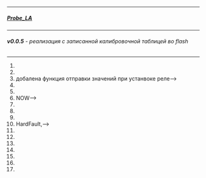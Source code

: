 ------
##### <u>Probe_LA</u>

---

###### **v0.0.5** - реализация с записанной калибровочной таблицей во flash

------



1. <!--~~BUG	: В цикле не прерывно идет установка цапов! Формируя цифровой шум.~~ DONE: убарно из цикла-->

2. <!--~~BUG	: Ошибка в работе цап. При переключение в m27 цап принимает значения, но не устанавливет их!~~ DONE: добавлена в библеотеку цап двоойна отправка команды, проблема устранена.-->

3. <!--~~BUG : set 4v-> set 5v -> M27 -> set 4v -> M12 -> set 6v (err:DAC не установил значения, но в ядре значения имеются!!!)~~ DONE: изза ошибки работы ЦАП --> добалена функция отправки значений при устанвоке реле-->

4. <!--~~BUG : Доработать алгоритм установки реле! м.б. добавить в функции реле установку ЦАП по обоим каналам?~~ DONE: Добавлено.-->
   <!--DONE: Добавить серийный номер в щуп-->

5. <!--DONE: Добавить калибровочную таблицу в проект через t.py формируется - необходимо заполнять значениями в logic_calibration_table.с-->

6. <!--DONE: получить значение V , Поиск по значению напряжения V значение в калибровочной таблице VDAC-->

   <!----> NOW-->

7. <!--FIXME:Запись в память не работает-->

8. <!--TODO: Реализовать прием калибровочной таблицы. 0xOA:Прием калибровочной таблицы 0x0Aoffset[data]-->

9. <!--TODO: Запись во флеш принятой новой калибровочной таблицы. [0x0D] data: 1B (0x00 - успешно; 0x01 - ошибка при записи)-->

10. <!--FIXME:Отправлять длину массива кратно 32b. не работает CRC --> HardFault,--> 

11. <!--TODO: Реализовать отправку CRC 1-4 таблицы 0x0B[CRC(1-4)]-->

12. <!--TODO: Установка цап реализованно только для канала A и режима m12. Нужно переписать с учетом режима работы. режим работы определяет какую таблицу использовать.-->	 

13. <!--TODO: Добавить управлением переполюсовкой платы калиброки. добавить пин  PA15 + команду в USB-->

14. <!--TODO: данная реализация плохо отрабатывает! TODO: Нужно переделать на EXTI+TIM-->

15. <!--TODO: Проверить первое состоянеи первоначальное состояние реле 27V | RelayState =|1:m12|0:m27|-->

16. <!--FUTURE: Сделать возможность изменения длительности измерения. сейчас только 1кГц, нужно с настраиваемой частотой-->

17. <!--FUTURE: Сформировать калиброчную таблицу через функцию. При остусвтие значения в таблице произвести интерполяцию-->

    